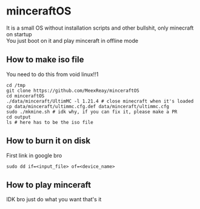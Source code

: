 # minceraftOS

It is a small OS without installation scripts and other bullshit, only minecraft on startup \
You just boot on it and play minceraft in offline mode

## How to make iso file

You need to do this from void linux!!1

```
cd /tmp
git clone https://github.com/MeexReay/minceraftOS
cd minceraftOS
./data/minceraft/UltimMC -l 1.21.4 # close minecraft when it's loaded
cp data/minceraft/ultimmc.cfg.def data/minceraft/ultimmc.cfg
sudo ./mkmine.sh # idk why, if you can fix it, please make a PR
cd output
ls # here has to be the iso file
```

## How to burn it on disk

First link in google bro

```
sudo dd if=<input_file> of=<device_name>
```

## How to play minceraft

IDK bro just do what you want that's it
